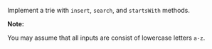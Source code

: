 Implement a trie with `insert`, `search`, and `startsWith` methods.

**Note:**

You may assume that all inputs are consist of lowercase letters `a-z`.

